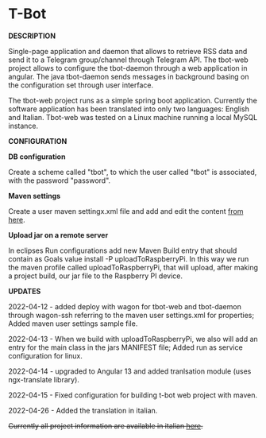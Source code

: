 # T-Bot




**DESCRIPTION**

Single-page application and daemon that allows to retrieve RSS data and send it to a Telegram group/channel through Telegram API. The tbot-web project allows to configure the tbot-daemon through a web application in angular. The java tbot-daemon sends messages in background basing on the configuration set through user interface.


The tbot-web project runs as a simple spring boot application. Currently the software application has been translated into only two languages: English and Italian. Tbot-web was tested on a Linux machine running a local MySQL instance.

**CONFIGURATION**

**DB configuration**

Create a scheme called "tbot", to which the user called "tbot" is associated, with the password "password".

**Maven settings**

Create a user maven settingx.xml file and add and edit the content  [from here](https://github.com/AndreiDodu/t-bot/blob/main/tbot/config-samples/user-maven-settings.xml).


**Upload jar on a remote server**

In eclipses Run configurations add new Maven Build entry that should contain as Goals value install -P uploadToRaspberryPi. In this way we run the maven profile called uploadToRaspberryPi, that will upload, after making a project build, our jar file to the Raspberry PI device.






**UPDATES**

2022-04-12 - added deploy with wagon for tbot-web and tbot-daemon through wagon-ssh referring to the maven user settings.xml for properties; Added maven user settings sample file.

2022-04-13 - When we build with uploadToRaspberryPi, we also will add an entry for the main class in the jars MANIFEST file; Added run as service configuration for linux. 

2022-04-14 - upgraded to Angular 13 and added tranlsation module (uses ngx-translate library).

2022-04-15 - Fixed configuration for building t-bot web project with maven.

2022-04-26 - Added the translation in italian.

~~Currently all project information are available in italian [here](http://dodu.it/it/t-bot/).~~
